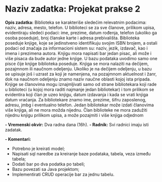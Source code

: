 # Naziv zadatka: Projekat prakse 2

**Opis zadatka:** Biblioteka se karakteriše sledećim relevatnim podacima: naziv, adresa, mesto, telefon. U biblioteci se za sve članove, prilikom upisa, evidentiraju sledeći podaci: ime, prezime, datum rođenja, telefon (ukoliko ga osoba poseduje), broj članske karte i adresa prebivališta. Biblioteka poseduje knjige, koje se jedinstveno identifikuju svojim ISBN brojem, a ostali podaci od značaja za informacioni sistem su: naziv, jezik, izdavač, kao i imena i prezimena autora. Knjigu mora napisati bar jedan pisac, ali može i više pisaca da bude autor jedne knjige. U bazu podataka uvodimo samo one pisce čije knjige biblioteka poseduje. Knjiga se mora nalaziti na dečijem, pozajmnom ili naučnom odeljenju. Ukoliko je na dečijem odeljenju, u bazu se upisuje još i uzrast za koji je namenjena, na pozajmnom aktuelnost i žanr, dok na naučnom odeljenju znamo naziv naučne oblasti kojoj ista pripada. Knjige se članovima mogu iznajmljivati samo od strane bibliotekara koji rade u biblioteci (u kojoj mora raditi najmanje jedan bibliotekar) i tom prilikom se evidentira koji član je uzeo knjigu, datum izdavanja i kada se vrati knjiga datum vraćanja. Za bibliotekare znamo ime, prezime, šifru zaposlenog, adresu, jmbg i eventualno telefon. Jedan bibliotekar može izdati članovima više knjiga, ali ne mora možda nijednu. Član biblioteke ne mora zadužiti nijednu knjigu prilikom upisa, a može pozajmiti i više knjiga odjednom

**- Vremenski okvir:** Dva radna dana (16h).
**- Radnik:** Svi radnici imaju isti zadatak.

**- Komentari:**
- Potrebno je kreirati model;
- Napisati sql naredbe za kreiranje baze podataka, tabela, veza između tabela;
- Dodati bar po dva podatka po tabeli;
- Bazu povezati sa Java projektom;
- Implementirati CRUD operacije bar za jednu tabelu.

